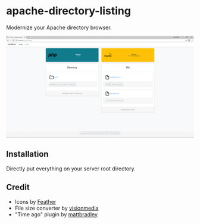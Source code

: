 # apache-directory-listing
Modernize your Apache directory browser.

![](/documentation/demo.PNG)

## Installation
Directly put everything on your server root directory.

##  Credit
- Icons by [Feather](https://feathericons.com/)
- File size converter by [visionmedia](https://github.com/visionmedia/bytes.js)
- "Time ago" plugin by [mattbradley](https://github.com/mattbradley/livestampjs)